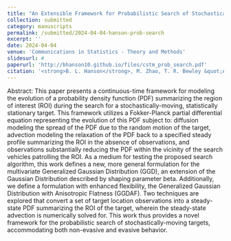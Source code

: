 ```yaml
---
title: "An Extensible Framework for Probabilistic Search of Stochastically-moving Targets Characterized by Generalized Gaussian Distributions or Experimentally-defined Regions of Interest"
collection: submitted
category: manuscripts
permalink: /submitted/2024-04-04-hanson-prob-search
excerpt: ''
date: 2024-04-04
venue: 'Communications in Statistics - Theory and Methods'
slidesurl: #
paperurl: 'http://bhanson10.github.io/files/cstm_prob_search.pdf'
citation: '<strong>B. L. Hanson</strong>, M. Zhao, T. R. Bewley &quot;An Extensible Framework for Probabilistic Search of Stochastically-moving Targets Characterized by Generalized Gaussian Distributions or Experimentally-defined Regions of Interest,&quot; Submitted to <i>Communications in Statistics - Theory and Methods</i>, 2024.'
---
```


Abstract: This paper presents a continuous-time framework for modeling the evolution of a probability density function (PDF) summarizing the region of interest (ROI) during the search for a stochastically-moving, statistically stationary target. This framework utilizes a Fokker-Planck partial differential equation representing the evolution of this PDF subject to: diffusion modeling the spread of the PDF due to the random motion of the target, advection modeling the relaxation of the PDF back to a specified steady profile summarizing the ROI in the absence of observations, and observations substantially reducing the PDF within the vicinity of the search vehicles patrolling the ROI. As a medium for testing the proposed search algorithm, this work defines a new, more general formulation for the multivariate Generalized Gaussian Distribution (GGD), an extension of the Gaussian Distribution described by shaping parameter beta. Additionally, we define a formulation with enhanced flexibility, the Generalized Gaussian Distribution with Anisotropic Flatness (GGDAF). Two techniques are explored that convert a set of target location observations into a steady-state PDF summarizing the ROI of the target, wherein the steady-state advection is numerically solved for. This work thus provides a novel framework for the probabilistic search of stochastically-moving targets, accommodating both non-evasive and evasive behavior.